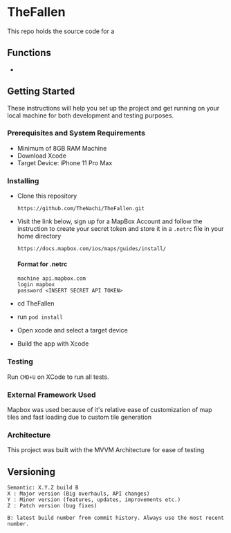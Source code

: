 # TheFallen

This repo holds the source code for a 

## Functions

- 

## Getting Started

These instructions will help you set up the project and get running on your local machine for both development and testing purposes.

### Prerequisites and System Requirements

- Minimum of 8GB RAM Machine
- Download Xcode
- Target Device: iPhone 11 Pro Max

### Installing

  - Clone this repository

      `https://github.com/TheNachi/TheFallen.git`
      
  - Visit the link below, sign up for a MapBox Account and follow the instruction to create your secret token and store it in a `.netrc` file in your home directory

      `https://docs.mapbox.com/ios/maps/guides/install/`
      #### Format for .netrc
      ```
      machine api.mapbox.com
      login mapbox
      password <INSERT SECRET API TOKEN>
      ```

  - cd TheFallen
  - run `pod install`
  - Open xcode and select a target device
  - Build the app with Xcode

### Testing

Run `CMD+U` on XCode to run all tests. 

### External Framework Used

Mapbox was used because of it's relative ease of customization of map tiles and fast loading due to custom tile generation

### Architecture

This project was built with the MVVM Architecture for ease of testing

## Versioning

    Semantic: X.Y.Z build B
    X : Major version (Big overhauls, API changes)
    Y : Minor version (features, updates, improvements etc.)
    Z : Patch version (bug fixes)

    B: latest build number from commit history. Always use the most recent number.

